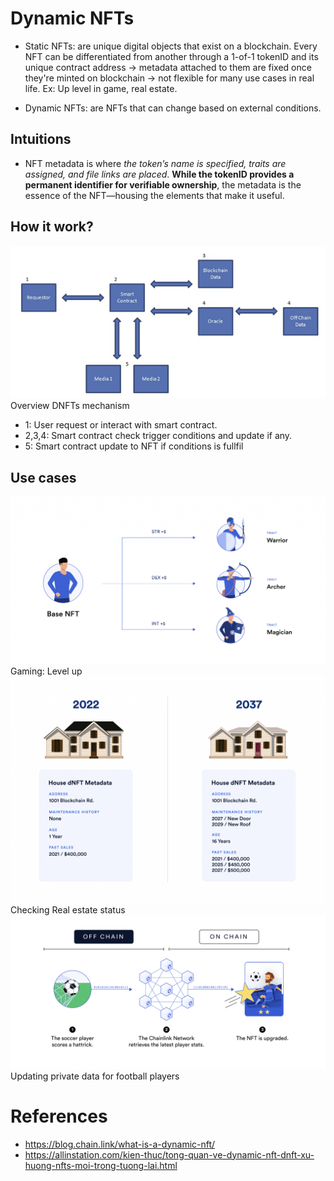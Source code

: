 # Dynamic NFTs

+ Static NFTs: are unique digital objects that exist on a blockchain. Every NFT can be differentiated from another through a 1-of-1 tokenID and its unique contract address
$\to$ metadata attached to them are fixed once they're minted on blockchain
$\to$ not flexible for many use cases in real life. Ex: Up level in game, real estate.

+ Dynamic NFTs: are NFTs that can change based on external conditions. 

## Intuitions
+ NFT metadata is where *the token’s name is specified, traits are assigned, and file links are placed*. **While the tokenID provides a permanent identifier for verifiable ownership**, the metadata is the essence of the NFT—housing the elements that make it useful.
## How it work?

<div text="align:center">
<img src="../../Media/dnft-how-it-work.png">
<figcaption> Overview DNFTs mechanism </figcaption>
</div>

+ 1: User request or interact with smart contract.
+ 2,3,4: Smart contract check trigger conditions and update if any.
+ 5: Smart contract update to NFT if conditions is fullfil

## Use cases
<div text="align:center">
<img src= "../../Media/dnft-game.png">
<figcaption> Gaming: Level up </figcaption>
</div>

<div text="align:center">
<img src= "../../Media/dnft-real-estate.png">
<figcaption> Checking Real estate status </figcaption>
</div>

<div text="align:center">
<img src="../../Media/dnft-football.png">
<figcaption> Updating private data for football players </figcaption>
</div>






# References

+ https://blog.chain.link/what-is-a-dynamic-nft/
+ https://allinstation.com/kien-thuc/tong-quan-ve-dynamic-nft-dnft-xu-huong-nfts-moi-trong-tuong-lai.html